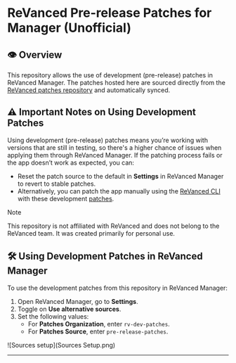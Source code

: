 # ReVanced Pre-release Patches for Manager (Unofficial)

## 👁️ Overview

This repository allows the use of development (pre-release) patches in ReVanced Manager. The patches hosted here are sourced directly from the [ReVanced patches repository](https://github.com/ReVanced/revanced-patches) and automatically synced.

## ⚠️ Important Notes on Using Development Patches

Using development (pre-release) patches means you’re working with versions that are still in testing, so there's a higher chance of issues when applying them through ReVanced Manager. If the patching process fails or the app doesn’t work as expected, you can:

- Reset the patch source to the default in **Settings** in ReVanced Manager to revert to stable patches.
- Alternatively, you can patch the app manually using the [ReVanced CLI](https://github.com/revanced/revanced-cli) with these development [patches](https://github.com/ReVanced/revanced-patches/releases).

> [!NOTE]
> This repository is not affiliated with ReVanced and does not belong to the ReVanced team. It was created primarily for personal use.

## 🛠️ Using Development Patches in ReVanced Manager

To use the development patches from this repository in ReVanced Manager:

1. Open ReVanced Manager, go to **Settings**.
2. Toggle on **Use alternative sources**.
3. Set the following values:
   - For **Patches Organization**, enter `rv-dev-patches`.
   - For **Patches Source**, enter `pre-release-patches`.

![Sources setup](Sources Setup.png)

---
